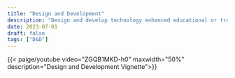 ```yaml
---
title: "Design and Development"
description: "Design and develop technology enhanced educational or training materials and content (e.g., curriculum, instruction, performance supports) to maximize motivation, engagement, efficacy and efficiency with respect to learning."
date: 2023-07-01
draft: false
tags: ["D&D"]
---
```

{{< paige/youtube video="ZGQB1MKD-h0" maxwidth="50%" description="Design and Development Vignette">}}
